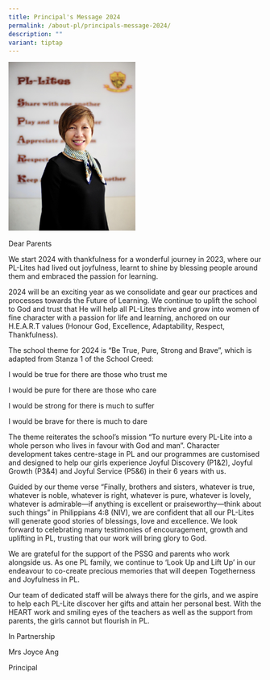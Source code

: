 ```yaml
---
title: Principal's Message 2024
permalink: /about-pl/principals-message-2024/
description: ""
variant: tiptap
---
```

<div class="isomer-image-wrapper"><img style="width:50%;height:50%" height="auto" width="100%" src="/images/About%20PL/Principal's%20Message%202023/P1.jpg"></div><p>Dear Parents</p><p>We start 2024 with thankfulness for a wonderful journey in 2023, where our PL-Lites had lived out joyfulness, learnt to shine by blessing people around them and embraced the passion for learning.</p><p>2024 will be an exciting year as we consolidate and gear our practices and processes towards the Future of Learning. We continue to uplift the school to God and trust that He will help all PL-Lites thrive and grow into women of fine character with a passion for life and learning, anchored on our H.E.A.R.T values (Honour God, Excellence, Adaptability, Respect, Thankfulness).</p><p>The school theme for 2024 is “Be True, Pure, Strong and Brave”, which is adapted from Stanza 1 of the School Creed:</p><p>I would be true for there are those who trust me</p><p>I would be pure for there are those who care</p><p>I would be strong for there is much to suffer</p><p>I would be brave for there is much to dare</p><p>The theme reiterates the school’s mission “To nurture every PL-Lite into a whole person who lives in favour with God and man”. Character development takes centre-stage in PL and our programmes are customised and designed to help our girls experience Joyful Discovery (P1&amp;2), Joyful Growth (P3&amp;4) and Joyful Service (P5&amp;6) in their 6 years with us.</p><p>Guided by our theme verse “Finally, brothers and sisters, whatever is true, whatever is noble, whatever is right, whatever is pure, whatever is lovely, whatever is admirable—if anything is excellent or praiseworthy—think about such things” in Philippians 4:8 (NIV), we are confident that all our PL-Lites will generate good stories of blessings, love and excellence. We look forward to celebrating many testimonies of encouragement, growth and uplifting in PL, trusting that our work will bring glory to God.</p><p>We are grateful for the support of the PSSG and parents who work alongside us. As one PL family, we continue to ‘Look Up and Lift Up’ in our endeavour to co-create precious memories that will deepen Togetherness and Joyfulness in PL.</p><p>Our team of dedicated staff will be always there for the girls, and we aspire to help each PL-Lite discover her gifts and attain her personal best. With the HEART work and smiling eyes of the teachers as well as the support from parents, the girls cannot but flourish in PL.</p><p>In Partnership</p><p>Mrs Joyce Ang</p><p>Principal</p>